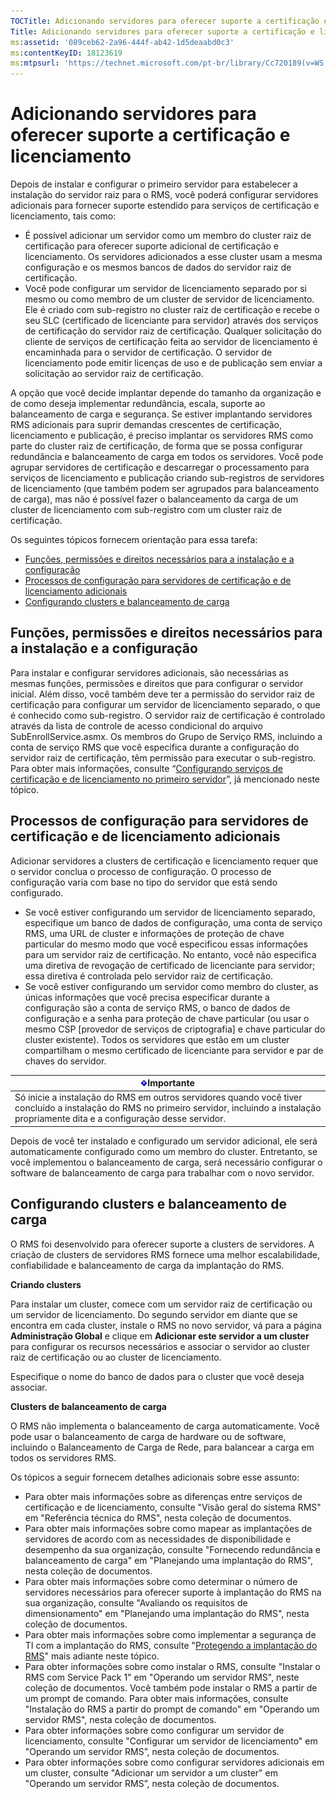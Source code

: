 ```yaml
---
TOCTitle: Adicionando servidores para oferecer suporte a certificação e licenciamento
Title: Adicionando servidores para oferecer suporte a certificação e licenciamento
ms:assetid: '089ceb62-2a96-444f-ab42-1d5deaabd0c3'
ms:contentKeyID: 18123619
ms:mtpsurl: 'https://technet.microsoft.com/pt-br/library/Cc720189(v=WS.10)'
---
```


Adicionando servidores para oferecer suporte a certificação e licenciamento
===========================================================================

Depois de instalar e configurar o primeiro servidor para estabelecer a instalação do servidor raiz para o RMS, você poderá configurar servidores adicionais para fornecer suporte estendido para serviços de certificação e licenciamento, tais como:

-   É possível adicionar um servidor como um membro do cluster raiz de certificação para oferecer suporte adicional de certificação e licenciamento. Os servidores adicionados a esse cluster usam a mesma configuração e os mesmos bancos de dados do servidor raiz de certificação.
-   Você pode configurar um servidor de licenciamento separado por si mesmo ou como membro de um cluster de servidor de licenciamento. Ele é criado com sub-registro no cluster raiz de certificação e recebe o seu SLC (certificado de licenciante para servidor) através dos serviços de certificação do servidor raiz de certificação. Qualquer solicitação do cliente de serviços de certificação feita ao servidor de licenciamento é encaminhada para o servidor de certificação. O servidor de licenciamento pode emitir licenças de uso e de publicação sem enviar a solicitação ao servidor raiz de certificação.

A opção que você decide implantar depende do tamanho da organização e de como deseja implementar redundância, escala, suporte ao balanceamento de carga e segurança. Se estiver implantando servidores RMS adicionais para suprir demandas crescentes de certificação, licenciamento e publicação, é preciso implantar os servidores RMS como parte do cluster raiz de certificação, de forma que se possa configurar redundância e balanceamento de carga em todos os servidores. Você pode agrupar servidores de certificação e descarregar o processamento para serviços de licenciamento e publicação criando sub-registros de servidores de licenciamento (que também podem ser agrupados para balanceamento de carga), mas não é possível fazer o balanceamento da carga de um cluster de licenciamento com sub-registro com um cluster raiz de certificação.

Os seguintes tópicos fornecem orientação para essa tarefa:

-   [Funções, permissões e direitos necessários para a instalação e a configuração](#bkmk_1)
-   [Processos de configuração para servidores de certificação e de licenciamento adicionais](#bkmk_2)
-   [Configurando clusters e balanceamento de carga](#bkmk_3)

<span id="BKMK_1"></span>
Funções, permissões e direitos necessários para a instalação e a configuração
-----------------------------------------------------------------------------

Para instalar e configurar servidores adicionais, são necessárias as mesmas funções, permissões e direitos que para configurar o servidor inicial. Além disso, você também deve ter a permissão do servidor raiz de certificação para configurar um servidor de licenciamento separado, o que é conhecido como sub-registro. O servidor raiz de certificação é controlado através da lista de controle de acesso condicional do arquivo SubEnrollService.asmx. Os membros do Grupo de Serviço RMS, incluindo a conta de serviço RMS que você especifica durante a configuração do servidor raiz de certificação, têm permissão para executar o sub-registro. Para obter mais informações, consulte “[Configurando serviços de certificação e de licenciamento no primeiro servidor](https://technet.microsoft.com/cce29a2f-984f-48ed-9187-0eb68286ec5b)”, já mencionado neste tópico.

<span id="BKMK_2"></span>
Processos de configuração para servidores de certificação e de licenciamento adicionais
---------------------------------------------------------------------------------------

Adicionar servidores a clusters de certificação e licenciamento requer que o servidor conclua o processo de configuração. O processo de configuração varia com base no tipo do servidor que está sendo configurado.

-   Se você estiver configurando um servidor de licenciamento separado, especifique um banco de dados de configuração, uma conta de serviço RMS, uma URL de cluster e informações de proteção de chave particular do mesmo modo que você especificou essas informações para um servidor raiz de certificação. No entanto, você não especifica uma diretiva de revogação de certificado de licenciante para servidor; essa diretiva é controlada pelo servidor raiz de certificação.
-   Se você estiver configurando um servidor como membro do cluster, as únicas informações que você precisa especificar durante a configuração são a conta de serviço RMS, o banco de dados de configuração e a senha para proteção de chave particular (ou usar o mesmo CSP \[provedor de serviços de criptografia\] e chave particular do cluster existente). Todos os servidores que estão em um cluster compartilham o mesmo certificado de licenciante para servidor e par de chaves do servidor.

| ![](images/Cc720189.Important(WS.10).gif)Importante                                                                                                                   |
|----------------------------------------------------------------------------------------------------------------------------------------------------------------------------------------------------|
| Só inicie a instalação do RMS em outros servidores quando você tiver concluído a instalação do RMS no primeiro servidor, incluindo a instalação propriamente dita e a configuração desse servidor. |

Depois de você ter instalado e configurado um servidor adicional, ele será automaticamente configurado como um membro do cluster. Entretanto, se você implementou o balanceamento de carga, será necessário configurar o software de balanceamento de carga para trabalhar com o novo servidor.

<span id="BKMK_3"></span>
Configurando clusters e balanceamento de carga
----------------------------------------------

O RMS foi desenvolvido para oferecer suporte a clusters de servidores. A criação de clusters de servidores RMS fornece uma melhor escalabilidade, confiabilidade e balanceamento de carga da implantação do RMS.

**Criando clusters**

Para instalar um cluster, comece com um servidor raiz de certificação ou um servidor de licenciamento. Do segundo servidor em diante que se encontra em cada cluster, instale o RMS no novo servidor, vá para a página **Administração Global** e clique em **Adicionar este servidor a um cluster** para configurar os recursos necessários e associar o servidor ao cluster raiz de certificação ou ao cluster de licenciamento.

Especifique o nome do banco de dados para o cluster que você deseja associar.

**Clusters de balanceamento de carga**

O RMS não implementa o balanceamento de carga automaticamente. Você pode usar o balanceamento de carga de hardware ou de software, incluindo o Balanceamento de Carga de Rede, para balancear a carga em todos os servidores RMS.

Os tópicos a seguir fornecem detalhes adicionais sobre esse assunto:

-   Para obter mais informações sobre as diferenças entre serviços de certificação e de licenciamento, consulte "Visão geral do sistema RMS" em "Referência técnica do RMS", nesta coleção de documentos.
-   Para obter mais informações sobre como mapear as implantações de servidores de acordo com as necessidades de disponibilidade e desempenho da sua organização, consulte "Fornecendo redundância e balanceamento de carga" em "Planejando uma implantação do RMS", nesta coleção de documentos.
-   Para obter mais informações sobre como determinar o número de servidores necessários para oferecer suporte à implantação do RMS na sua organização, consulte "Avaliando os requisitos de dimensionamento" em "Planejando uma implantação do RMS", nesta coleção de documentos.
-   Para obter mais informações sobre como implementar a segurança de TI com a implantação do RMS, consulte "[Protegendo a implantação do RMS](https://technet.microsoft.com/6de8b636-a824-4844-aefc-f26347abfc14)" mais adiante neste tópico.
-   Para obter informações sobre como instalar o RMS, consulte "Instalar o RMS com Service Pack 1" em "Operando um servidor RMS", neste coleção de documentos.
    Você também pode instalar o RMS a partir de um prompt de comando. Para obter mais informações, consulte "Instalação do RMS a partir do prompt de comando" em "Operando um servidor RMS", nesta coleção de documentos.
-   Para obter informações sobre como configurar um servidor de licenciamento, consulte "Configurar um servidor de licenciamento" em "Operando um servidor RMS”, nesta coleção de documentos.
-   Para obter informações sobre como configurar servidores adicionais em um cluster, consulte "Adicionar um servidor a um cluster" em "Operando um servidor RMS”, nesta coleção de documentos.
